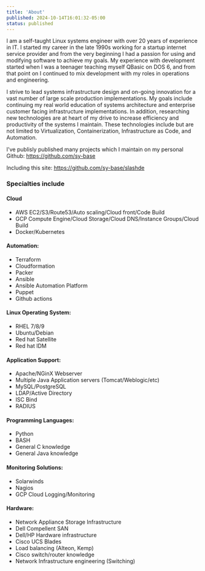 ```yaml
---
title: 'About'
published: 2024-10-14T16:01:32-05:00
status: published
---
```

I am a self-taught Linux systems engineer with over 20 years of experience in IT. I started my career in the late 1990s working for a startup internet service provider and from the very beginning I had a passion for using and modifying software to achieve my goals. My experience with development started when I was a teenager teaching myself QBasic on DOS 6, and from that point on I continued to mix development with my roles in operations and engineering.

I strive to lead systems infrastructure design and on-going innovation for a vast number of large scale production implementations. My goals include continuing my real world education of systems architecture and enterprise customer facing infrastructure implementations. In addition, researching new technologies are at heart of my drive to increase efficiency and productivity of the systems I maintain. These technologies include but are not limited to Virtualization, Containerization, Infrastructure as Code, and Automation.

I've publisly published many projects which I maintain on my personal Github:
https://github.com/sy-base

Including this site: https://github.com/sy-base/slashde


### Specialties include
#### Cloud
- AWS EC2/S3/Route53/Auto scaling/Cloud front/Code Build
- GCP Compute Engine/Cloud Storage/Cloud DNS/Instance Groups/Cloud Build
- Docker/Kubernetes

#### Automation:
  - Terraform
  - Cloudformation
  - Packer
  - Ansible
  - Ansible Automation Platform
  - Puppet
  - Github actions
#### Linux Operating System:
  - RHEL 7/8/9
  - Ubuntu/Debian
  - Red hat Satellite
  - Red hat IDM
#### Application Support:
  - Apache/NGinX Webserver
  - Multiple Java Application servers (Tomcat/Weblogic/etc)
  - MySQL/PostgreSQL
  - LDAP/Active Directory
  - ISC Bind
  - RADIUS
#### Programming Languages:
  - Python
  - BASH
  - General C knowledge
  - General Java knowledge
#### Monitoring Solutions:
  - Solarwinds
  - Nagios
  - GCP Cloud Logging/Monitoring
#### Hardware:
  - Network Appliance Storage Infrastructure
  - Dell Compellent SAN
  - Dell/HP Hardware infrastructure
  - Cisco UCS Blades
  - Load balancing (Alteon, Kemp)
  - Cisco switch/router knowledge
  - Network Infrastructure engineering (Switching)
